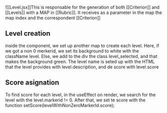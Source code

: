 ![[Level.jsx]]This is responsable for the generation of both [[Criterion]] and [[Levels]] with a MAP in [[Rubric]].
It receives as a parameter in the map the map index and the correspondent [[Criterion]]

## Level creation
inside the component, we set up another map to create each level.
Here, if we got a non 0 merkerid, we set its background to white with the className level.
Else, we add to the div the class level_selected, and that makes the background green.
The level name is seted up with the HTML that the level provides with level.description, and de score with level.score
## Score asignation
To find score for each level, in the useEffect on render, we search for the level with the level.markerid != 0. After that, we set te score with the function setScore(levelWithNonZeroMarkerId.score);